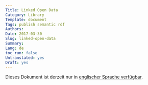 ```yaml
---
Title: Linked Open Data
Category: Library
Template: document
Tags: publish semantic rdf
Authors:
Date: 2017-03-30
Slug: linked-open-data
Summary:
Lang: de
toc_run: false
Untranslated: yes
Draft: yes
---
```


Dieses Dokument ist derzeit nur in [englischer Sprache verfügbar](/en/library/linked-open-data).
